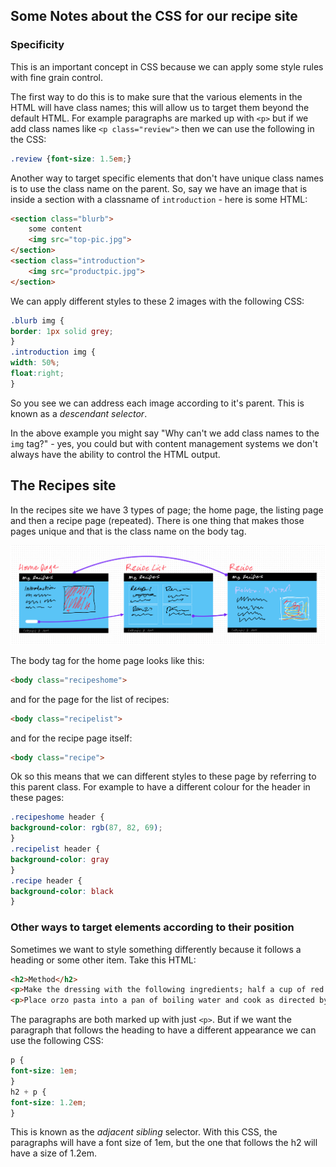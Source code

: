 ## Some Notes about the CSS for our recipe site

### Specificity

This is an important concept in CSS because we can apply some style rules with fine grain control.

The first way to do this is to make sure that the various elements in the HTML will have class names; this will allow us to target them beyond the default HTML. For example paragraphs are marked up with `<p>` but if we add class names like `<p class="review">` then we can use the following in the CSS:
```css
.review {font-size: 1.5em;}
```

Another way to target specific elements that don't have unique class names is to use the class name on the parent. So, say we have an image that is inside a section with a classname of `introduction` - here is some HTML:

```html
<section class="blurb">
	some content
	<img src="top-pic.jpg">
</section>
<section class="introduction">
	<img src="productpic.jpg">
</section>
```

We can apply different styles to these 2 images with the following CSS:

```css
.blurb img {
border: 1px solid grey;
}
.introduction img {
width: 50%;
float:right;
}
```

So you see we can address each image according to it's parent. This is known as a _descendant selector_.

In the above example you might say "Why can't we add class names to the `img` tag?" - yes, you could but with content management systems we don't always have the ability to control the HTML output.

## The Recipes site
In the recipes site we have 3 types of page; the home page, the listing page and then a recipe page (repeated). There is one thing that makes those pages unique and that is the class name on the body tag.

![](../../media/Screenshot%202023-02-17%20at%2023.20.56.png)

The body tag for the home page looks like this:

```html
<body class="recipeshome">
```

 and for the page for the list of recipes:

```html
<body class="recipelist">
```

and for the recipe page itself:

```html
<body class="recipe">
```

Ok so this means that we can different styles to these page by referring to this parent class. For example to have a different  colour for the header in these pages:

```css
.recipeshome header {
background-color: rgb(87, 82, 69);
}
.recipelist header {
background-color: gray
}
.recipe header {
background-color: black
}
```

### Other ways to target elements according to their position

Sometimes we want to style something differently because it follows a heading or some other item. Take this HTML:


```html
<h2>Method</h2>
<p>Make the dressing with the following ingredients; half a cup of red wine vinegar, half a teaspoon of sugar, salt and pepper and half cup of extra virgin olive oil</p>
<p>Place orzo pasta into a pan of boiling water and cook as directed by instructions on packet. Leave to Cool, then place into serving dish.</p>
```

The paragraphs  are both marked up with just `<p>`.  But if we want the paragraph that follows the heading to have a different appearance we can use the following CSS:

```css
p {
font-size: 1em;
}
h2 + p {
font-size: 1.2em;
}
```

This is known as the *adjacent sibling* selector.  With this CSS,  the paragraphs will have a font size of 1em, but the one that follows the h2 will have a size of 1.2em.